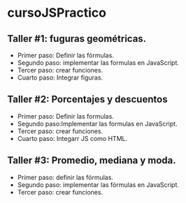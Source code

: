 # cursoJSPractico

## Taller #1: fuguras geométricas.

- Primer paso: Definir las fórmulas.
- Segundo paso: implementar las formulas en JavaScript.
- Tercer paso: crear funciones.
- Cuarto paso: Integrar figuras.

## Taller #2: Porcentajes y descuentos
- Primer paso: Definir las formulas.
- Segundo paso:Implementar las formulas en JavaScript.
- Tercer paso: crear funciones.
- Cuarto paso: Integarr JS como HTML.

## Taller #3: Promedio, mediana y moda.

- Primer paso: definir las fórmulas.
- Segundo paso: implementar las fórmulas en JavaScript.
- Tercer paso: crear funciones.

